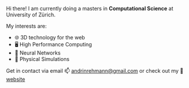 Hi there! I am currently doing a masters in **Computational Science** at University of Zürich.

My interests are:  
- 🌐 3D technology for the web
- 🖥️ High Performance Computing
- 🤖 Neural Networks  
- 🌊 Physical Simulations

Get in contact via email 📫 andrinrehmann@gmail.com or check out my 🌌 [website](https://andrinrehmann.ch)

